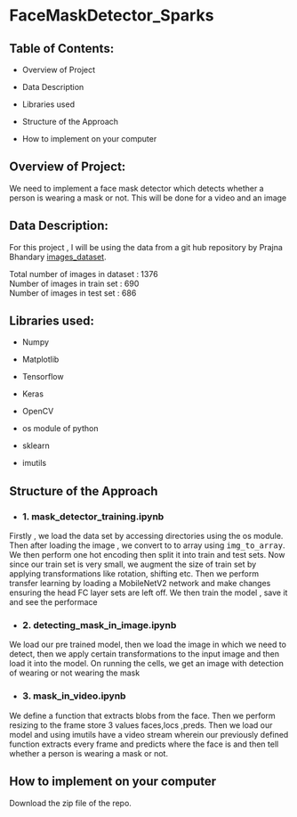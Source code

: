 # FaceMaskDetector_Sparks

## Table of Contents: 
* Overview of Project

* Data Description 
* Libraries used

* Structure of the Approach

* How to implement on your computer 



## Overview of Project:

We need to implement a face mask detector which detects whether a person is wearing a mask or not. This will be done for a video and an image

## Data Description:   
For this project , I will be using the data from a git hub repository by Prajna Bhandary  <a href='https://github.com/prajnasb/observations'>images_dataset</a>.<br>

Total number of images in dataset : 1376<br>
Number of images in train set : 690<br>
Number of images in test set : 686




## Libraries used:
* Numpy
* Matplotlib

* Tensorflow
* Keras<br>
  
* OpenCV

* os module of python
* sklearn
* imutils

## Structure of the Approach

* ### 1. mask_detector_training.ipynb
Firstly , we load the data set by accessing directories using the os module. Then after loading the image , we convert to to array using <tt>img_to_array</tt>. We then perform one hot encoding then split it into train and test sets. Now since our train set is very small, we augment the size of train set by applying transformations like rotation, shifting etc. Then we perform transfer learning by loading a MobileNetV2 network and make changes ensuring the head FC layer sets are left off. We then train the model , save it and see the performace
 
* ### 2. detecting_mask_in_image.ipynb

We load our pre trained model, then we load the image in which we need to detect, then we apply certain transformations to the input image and then load it into the model. On running the cells, we get an image with detection of wearing or not wearing the mask

* ### 3. mask_in_video.ipynb
We define a function that extracts blobs from the face. Then we perform resizing to the frame store 3 values faces,locs ,preds. Then we load our model and using imutils have a video stream wherein our previously defined function extracts every frame and predicts where the face is and then tell whether a person is wearing a mask or not.



## How to implement on your computer

Download the zip file of the repo.
